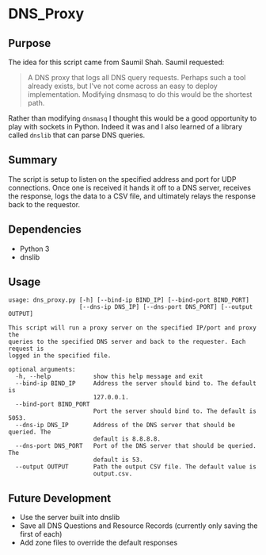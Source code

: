 # DNS_Proxy

## Purpose
The idea for this script came from Saumil Shah.  Saumil requested:
> A DNS proxy that logs all DNS query requests. Perhaps such a tool already exists, but I've not come across an easy to deploy implementation. Modifying dnsmasq to do this would be the shortest path.

Rather than modifying `dnsmasq` I thought this would be a good opportunity to play with sockets in Python.  Indeed it was and I also learned of a library called `dnslib` that can parse DNS queries.


## Summary 

The script is setup to listen on the specified address and port for UDP connections.  Once one is received it hands it off to a DNS server, receives the response, logs the data to a CSV file, and ultimately relays the response back to the requestor.  


## Dependencies
- Python 3
- dnslib

## Usage
```
usage: dns_proxy.py [-h] [--bind-ip BIND_IP] [--bind-port BIND_PORT]
                    [--dns-ip DNS_IP] [--dns-port DNS_PORT] [--output OUTPUT]

This script will run a proxy server on the specified IP/port and proxy the
queries to the specified DNS server and back to the requester. Each request is
logged in the specified file.

optional arguments:
  -h, --help            show this help message and exit
  --bind-ip BIND_IP     Address the server should bind to. The default is
                        127.0.0.1.
  --bind-port BIND_PORT
                        Port the server should bind to. The default is 5053.
  --dns-ip DNS_IP       Address of the DNS server that should be queried. The
                        default is 8.8.8.8.
  --dns-port DNS_PORT   Port of the DNS server that should be queried. The
                        default is 53.
  --output OUTPUT       Path the output CSV file. The default value is
                        output.csv.
```


## Future Development
- Use the server built into dnslib
- Save all DNS Questions and Resource Records (currently only saving the first of each)
- Add zone files to override the default responses





